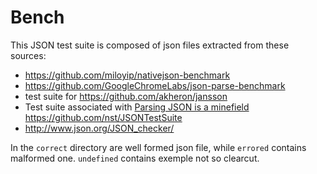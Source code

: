 # Bench

This JSON test suite is composed of json files extracted from these sources: 
 * https://github.com/miloyip/nativejson-benchmark
 * https://github.com/GoogleChromeLabs/json-parse-benchmark
 * test suite for https://github.com/akheron/jansson
 * Test suite associated with [Parsing JSON is a minefield](http://seriot.ch/parsing_json.php) https://github.com/nst/JSONTestSuite
 * http://www.json.org/JSON_checker/

In the `correct` directory are well formed json file, while `errored` contains malformed one. `undefined` contains exemple not so clearcut.
